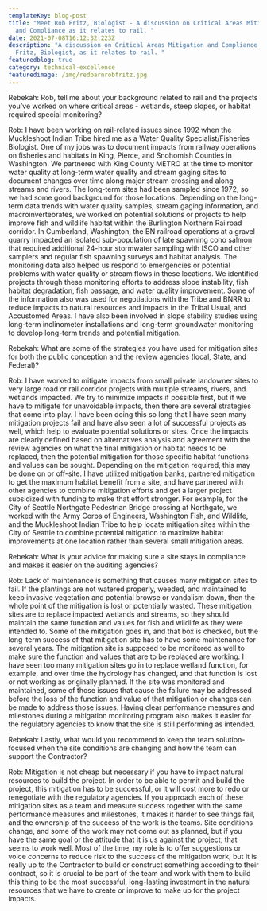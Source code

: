 ```yaml
---
templateKey: blog-post
title: "Meet Rob Fritz, Biologist - A discussion on Critical Areas Mitigation
  and Compliance as it relates to rail. "
date: 2021-07-08T16:12:32.223Z
description: "A discussion on Critical Areas Mitigation and Compliance with Rob
  Fritz, Biologist, as it relates to rail. "
featuredblog: true
category: technical-excellence
featuredimage: /img/redbarnrobfritz.jpg
---
```


Rebekah: Rob, tell me about your background related to rail and the projects you’ve worked on where critical areas - wetlands, steep slopes, or habitat required special monitoring?

Rob: I have been working on rail-related issues since 1992 when the Muckleshoot Indian Tribe hired me as a Water Quality Specialist/Fisheries Biologist. One of my jobs was to document impacts from railway operations on fisheries and habitats in King, Pierce, and Snohomish Counties in Washington. We partnered with King County METRO at the time to monitor water quality at long-term water quality and stream gaging sites to document changes over time along major stream crossing and along streams and rivers. The long-term sites had been sampled since 1972, so we had some good background for those locations. Depending on the long-term data trends with water quality samples, stream gaging information, and macroinvertebrates, we worked on potential solutions or projects to help improve fish and wildlife habitat within the Burlington Northern Railroad corridor. In Cumberland, Washington, the BN railroad operations at a gravel quarry impacted an isolated sub-population of late spawning coho salmon that required additional 24-hour stormwater sampling with ISCO and other samplers and regular fish spawning surveys and habitat analysis. The monitoring data also helped us respond to emergencies or potential problems with water quality or stream flows in these locations. We identified projects through these monitoring efforts to address slope instability, fish habitat degradation, fish passage, and water quality improvement. Some of the information also was used for negotiations with the Tribe and BNRR to reduce impacts to natural resources and impacts in the Tribal Usual, and Accustomed Areas. I have also been involved in slope stability studies using long-term inclinometer installations and long-term groundwater monitoring to develop long-term trends and potential mitigation.

Rebekah: What are some of the strategies you have used for mitigation sites for both the public conception and the review agencies (local, State, and Federal)?

Rob: I have worked to mitigate impacts from small private landowner sites to very large road or rail corridor projects with multiple streams, rivers, and wetlands impacted. We try to minimize impacts if possible first, but if we have to mitigate for unavoidable impacts, then there are several strategies that come into play. I have been doing this so long that I have seen many mitigation projects fail and have also seen a lot of successful projects as well, which help to evaluate potential solutions or sites. Once the impacts are clearly defined based on alternatives analysis and agreement with the review agencies on what the final mitigation or habitat needs to be replaced, then the potential mitigation for those specific habitat functions and values can be sought. Depending on the mitigation required, this may be done on or off-site. I have utilized mitigation banks, partnered mitigation to get the maximum habitat benefit from a site, and have partnered with other agencies to combine mitigation efforts and get a larger project subsidized with funding to make that effort stronger. For example, for the City of Seattle Northgate Pedestrian Bridge crossing at Northgate, we worked with the Army Corps of Engineers, Washington Fish, and Wildlife, and the Muckleshoot Indian Tribe to help locate mitigation sites within the City of Seattle to combine potential mitigation to maximize habitat improvements at one location rather than several small mitigation areas.

Rebekah: What is your advice for making sure a site stays in compliance and makes it easier on the auditing agencies?

Rob: Lack of maintenance is something that causes many mitigation sites to fail. If the plantings are not watered properly, weeded, and maintained to keep invasive vegetation and potential browse or vandalism down, then the whole point of the mitigation is lost or potentially wasted. These mitigation sites are to replace impacted wetlands and streams, so they should maintain the same function and values for fish and wildlife as they were intended to. Some of the mitigation goes in, and that box is checked, but the long-term success of that mitigation site has to have some maintenance for several years. The mitigation site is supposed to be monitored as well to make sure the function and values that are to be replaced are working. I have seen too many mitigation sites go in to replace wetland function, for example, and over time the hydrology has changed, and that function is lost or not working as originally planned. If the site was monitored and maintained, some of those issues that cause the failure may be addressed before the loss of the function and value of that mitigation or changes can be made to address those issues. Having clear performance measures and milestones during a mitigation monitoring program also makes it easier for the regulatory agencies to know that the site is still performing as intended.

Rebekah: Lastly, what would you recommend to keep the team solution-focused when the site conditions are changing and how the team can support the Contractor?

Rob: Mitigation is not cheap but necessary if you have to impact natural resources to build the project. In order to be able to permit and build the project, this mitigation has to be successful, or it will cost more to redo or renegotiate with the regulatory agencies. If you approach each of these mitigation sites as a team and measure success together with the same performance measures and milestones, it makes it harder to see things fail, and the ownership of the success of the work is the teams. Site conditions change, and some of the work may not come out as planned, but if you have the same goal or the attitude that it is us against the project, that seems to work well. Most of the time, my role is to offer suggestions or voice concerns to reduce risk to the success of the mitigation work, but it is really up to the Contractor to build or construct something according to their contract, so it is crucial to be part of the team and work with them to build this thing to be the most successful, long-lasting investment in the natural resources that we have to create or improve to make up for the project impacts.
